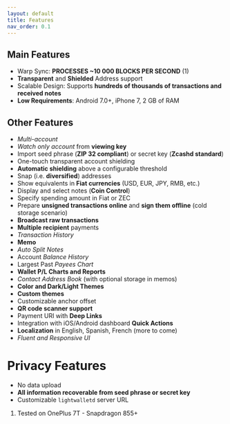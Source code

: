 ```yaml
---
layout: default
title: Features
nav_order: 0.1
---
```


## Main Features

- Warp Sync: **PROCESSES ~10 000 BLOCKS PER SECOND** (1) 
- **Transparent** and **Shielded** Address support
- Scalable Design: Supports **hundreds of thousands of transactions and received notes**
- **Low Requirements**: Android 7.0+, iPhone 7, 2 GB of RAM

## Other Features

- *Multi-account*
- *Watch only account* from **viewing key**
- Import seed phrase (**ZIP 32 compliant**) or secret key (**Zcashd standard**)
- One-touch transparent account shielding
- **Automatic shielding** above a configurable threshold
- Snap (i.e. **diversified**) addresses 
- Show equivalents in **Fiat currencies** (USD, EUR, JPY, RMB, etc.)
- Display and select notes (**Coin Control**)
- Specify spending amount in Fiat or ZEC
- Prepare **unsigned transactions online** and **sign them offline** (cold storage scenario)
- **Broadcast raw transactions**
- **Multiple recipient** payments
- *Transaction History*
- **Memo**
- *Auto Split Notes*
- Account *Balance History*
- Largest Past *Payees Chart*
- **Wallet P/L Charts and Reports**
- *Contact Address Book* (with optional storage in memos)
- **Color and Dark/Light Themes**
- **Custom themes**
- Customizable anchor offset
- **QR code scanner support**
- Payment URI with **Deep Links**
- Integration with iOS/Android dashboard **Quick Actions**
- **Localization** in English, Spanish, French (more to come)
- *Fluent and Responsive UI*

# Privacy Features

- No data upload
- **All information recoverable from seed phrase or secret key**
- Customizable `lightwalletd` server URL

1. Tested on OnePlus 7T - Snapdragon 855+
